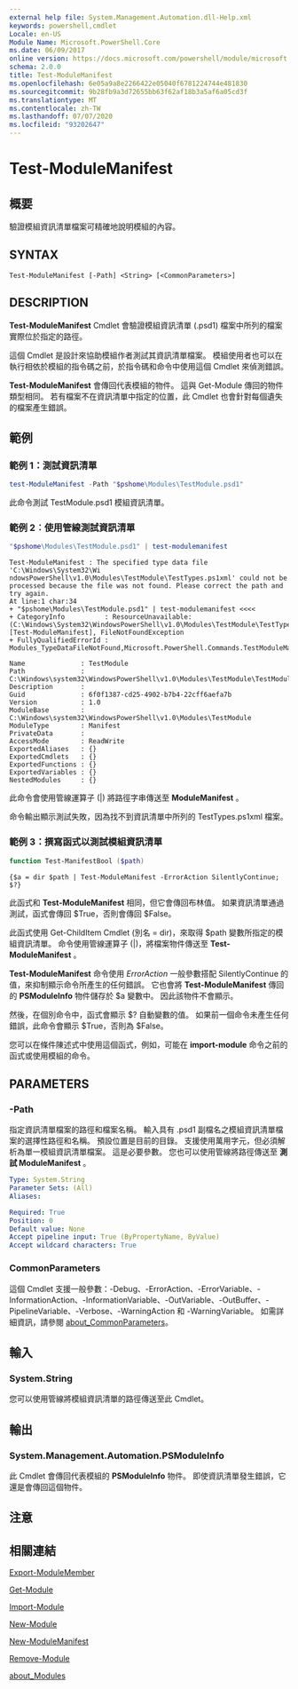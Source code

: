 ```yaml
---
external help file: System.Management.Automation.dll-Help.xml
keywords: powershell,cmdlet
Locale: en-US
Module Name: Microsoft.PowerShell.Core
ms.date: 06/09/2017
online version: https://docs.microsoft.com/powershell/module/microsoft.powershell.core/test-modulemanifest?view=powershell-5.1&WT.mc_id=ps-gethelp
schema: 2.0.0
title: Test-ModuleManifest
ms.openlocfilehash: 6e05a9a8e2266422e05040f6781224744e481830
ms.sourcegitcommit: 9b28fb9a3d72655bb63f62af18b3a5af6a05cd3f
ms.translationtype: MT
ms.contentlocale: zh-TW
ms.lasthandoff: 07/07/2020
ms.locfileid: "93202647"
---
```

# Test-ModuleManifest

## 概要
驗證模組資訊清單檔案可精確地說明模組的內容。

## SYNTAX

```
Test-ModuleManifest [-Path] <String> [<CommonParameters>]
```

## DESCRIPTION

**Test-ModuleManifest** Cmdlet 會驗證模組資訊清單 (.psd1) 檔案中所列的檔案實際位於指定的路徑。

這個 Cmdlet 是設計來協助模組作者測試其資訊清單檔案。
模組使用者也可以在執行相依於模組的指令碼之前，於指令碼和命令中使用這個 Cmdlet 來偵測錯誤。

**Test-ModuleManifest** 會傳回代表模組的物件。
這與 Get-Module 傳回的物件類型相同。
若有檔案不在資訊清單中指定的位置，此 Cmdlet 也會針對每個遺失的檔案產生錯誤。

## 範例

### 範例 1：測試資訊清單

```powershell
test-ModuleManifest -Path "$pshome\Modules\TestModule.psd1"
```

此命令測試 TestModule.psd1 模組資訊清單。

### 範例 2︰使用管線測試資訊清單

```powershell
"$pshome\Modules\TestModule.psd1" | test-modulemanifest
```

```Output
Test-ModuleManifest : The specified type data file 'C:\Windows\System32\Wi
ndowsPowerShell\v1.0\Modules\TestModule\TestTypes.ps1xml' could not be processed because the file was not found. Please correct the path and try again.
At line:1 char:34
+ "$pshome\Modules\TestModule.psd1" | test-modulemanifest <<<<
+ CategoryInfo          : ResourceUnavailable: (C:\Windows\System32\WindowsPowerShell\v1.0\Modules\TestModule\TestTypes.ps1xml:String) [Test-ModuleManifest], FileNotFoundException
+ FullyQualifiedErrorId : Modules_TypeDataFileNotFound,Microsoft.PowerShell.Commands.TestModuleManifestCommandName

Name              : TestModule
Path              : C:\Windows\system32\WindowsPowerShell\v1.0\Modules\TestModule\TestModule.psd1
Description       :
Guid              : 6f0f1387-cd25-4902-b7b4-22cff6aefa7b
Version           : 1.0
ModuleBase        : C:\Windows\system32\WindowsPowerShell\v1.0\Modules\TestModule
ModuleType        : Manifest
PrivateData       :
AccessMode        : ReadWrite
ExportedAliases   : {}
ExportedCmdlets   : {}
ExportedFunctions : {}
ExportedVariables : {}
NestedModules     : {}
```

此命令會使用管線運算子 (|) 將路徑字串傳送至 **ModuleManifest** 。

命令輸出顯示測試失敗，因為找不到資訊清單中所列的 TestTypes.ps1xml 檔案。

### 範例 3：撰寫函式以測試模組資訊清單

```powershell
function Test-ManifestBool ($path)
```

```Output
{$a = dir $path | Test-ModuleManifest -ErrorAction SilentlyContinue; $?}
```

此函式和 **Test-ModuleManifest** 相同，但它會傳回布林值。
如果資訊清單通過測試，函式會傳回 $True，否則會傳回 $False。

此函式使用 Get-ChildItem Cmdlet (別名 = dir)，來取得 $path 變數所指定的模組資訊清單。
命令使用管線運算子 (|)，將檔案物件傳送至 **Test-ModuleManifest** 。

**Test-ModuleManifest** 命令使用 *ErrorAction* 一般參數搭配 SilentlyContinue 的值，來抑制顯示命令所產生的任何錯誤。
它也會將 **Test-ModuleManifest** 傳回的 **PSModuleInfo** 物件儲存於 $a 變數中。
因此該物件不會顯示。

然後，在個別命令中，函式會顯示 $?
自動變數的值。
如果前一個命令未產生任何錯誤，此命令會顯示 $True，否則為 $False。

您可以在條件陳述式中使用這個函式，例如，可能在 **import-module** 命令之前的函式或使用模組的命令。

## PARAMETERS

### -Path

指定資訊清單檔案的路徑和檔案名稱。
輸入具有 .psd1 副檔名之模組資訊清單檔案的選擇性路徑和名稱。
預設位置是目前的目錄。
支援使用萬用字元，但必須解析為單一模組資訊清單檔案。
這是必要參數。
您也可以使用管線將路徑傳送至 **測試 ModuleManifest** 。

```yaml
Type: System.String
Parameter Sets: (All)
Aliases:

Required: True
Position: 0
Default value: None
Accept pipeline input: True (ByPropertyName, ByValue)
Accept wildcard characters: True
```

### CommonParameters

這個 Cmdlet 支援一般參數：-Debug、-ErrorAction、-ErrorVariable、-InformationAction、-InformationVariable、-OutVariable、-OutBuffer、-PipelineVariable、-Verbose、-WarningAction 和 -WarningVariable。 如需詳細資訊，請參閱 [about_CommonParameters](https://go.microsoft.com/fwlink/?LinkID=113216)。

## 輸入

### System.String

您可以使用管線將模組資訊清單的路徑傳送至此 Cmdlet。

## 輸出

### System.Management.Automation.PSModuleInfo

此 Cmdlet 會傳回代表模組的 **PSModuleInfo** 物件。
即使資訊清單發生錯誤，它還是會傳回這個物件。

## 注意

## 相關連結

[Export-ModuleMember](Export-ModuleMember.md)

[Get-Module](Get-Module.md)

[Import-Module](Import-Module.md)

[New-Module](New-Module.md)

[New-ModuleManifest](New-ModuleManifest.md)

[Remove-Module](Remove-Module.md)

[about_Modules](About/about_Modules.md)
